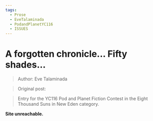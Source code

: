 ```yaml
---
tags:
  - Prose
  - EveTalaminada
  - PodandPlanetYC116
  - ISSUES
---
```


# A forgotten chronicle... Fifty shades...

> Author: Eve Talaminada

> Original post: 

> Entry for the YC116 Pod and Planet Fiction Contest in the Eight Thousand Suns in New Eden category.

**Site unreachable.**